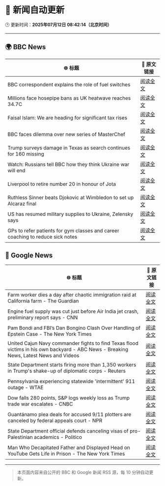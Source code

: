 # 🧠 新闻自动更新

🕒 更新时间：**2025年07月12日 08:42:14（北京时间）**

---

## 🌍 BBC News

| 🌐 标题 | 🔗 原文链接 |
|--------|-------------|
| BBC correspondent explains the role of fuel switches | [阅读全文](https://www.bbc.com/news/videos/cx2vrdd5xkeo) |
| Millions face hosepipe bans as UK heatwave reaches 34.7C | [阅读全文](https://www.bbc.com/news/articles/crmv8x74ky9o) |
| Faisal Islam: We are heading for significant tax rises | [阅读全文](https://www.bbc.com/news/articles/c9dgn647nplo) |
| BBC faces dilemma over new series of MasterChef | [阅读全文](https://www.bbc.com/news/articles/cm2mx9x5yrno) |
| Trump surveys damage in Texas as search continues for 160 missing | [阅读全文](https://www.bbc.com/news/articles/cr5vlp0pmdzo) |
| Watch: Russians tell BBC how they think Ukraine war will end | [阅读全文](https://www.bbc.com/news/videos/c1wp55wqq0lo) |
| Liverpool to retire number 20 in honour of Jota | [阅读全文](https://www.bbc.com/sport/football/articles/cpqnwpxle79o) |
| Ruthless Sinner beats Djokovic at Wimbledon to set up Alcaraz final | [阅读全文](https://www.bbc.com/sport/tennis/articles/ckg52kr13ggo) |
| US has resumed military supplies to Ukraine, Zelensky says | [阅读全文](https://www.bbc.com/news/articles/crl04200dp4o) |
| GPs to refer patients for gym classes and career coaching to reduce sick notes | [阅读全文](https://www.bbc.com/news/articles/cwyx880d1w8o) |

## 📰 Google News

| 🌐 标题 | 🔗 原文链接 |
|--------|-------------|
| Farm worker dies a day after chaotic immigration raid at California farm - The Guardian | [阅读全文](https://news.google.com/rss/articles/CBMihwFBVV95cUxQZmVYRXNsR1huQzBudFQ4YWZoMThWOHRpbGhpTXlHaTNIZUFscXNDWWU0SXQ4MWdNSXJLR19PNlA4cTAzSGhiUVVXQ2NUazRSdmRtdExJLTZHMENDVUd2TUdlNUdxNERfT19EajFOQ0xHaHBNVHBfWE1abUdoZVl5T2pDRVBqR1k?oc=5) |
| Engine fuel supply was cut just before Air India jet crash, preliminary report says - CNN | [阅读全文](https://news.google.com/rss/articles/CBMiekFVX3lxTE5ROFpCdnhCQzlNNW1OVTk1UkpfMjAwSGMzZ0NXTHRsT3RidWRVbExiS092enBORkRwNVNMR1Rjb18yRVEtM2NjMWpERGJPVVdlU05PcGJfMU9TWWtGcnBFOW9xUlFzUEFzMVZPdm9uMUROSS1iaVY5SjN30gF_QVVfeXFMUGlYd2tGbTBGek9SYkpqS090MmdBQnZ2cEI4UUIyd3FIVGVjWnA0bkx2WjZKNi1iTHZaVFNsQzJMbHlhXzVmQV80TkhfZ0NMX042WmtROGZwdzNJLWl5VTRfV3gtcloyc3NSOGVYdmFKaWpHY1dMYzZRR0dVaURGQQ?oc=5) |
| Pam Bondi and FBI’s Dan Bongino Clash Over Handling of Epstein Case - The New York Times | [阅读全文](https://news.google.com/rss/articles/CBMimwFBVV95cUxQUEVvZTU1aTdaY1d2bHlwcUx4V1ZPcGpMMjE5YTNMZ294alN6eHA1aDN3aFgzUENhbjRRbU5BUjJvMDlGc3pxem1NYlpSZkQ3dXdVY3dNc1V4alNRMEhOU3k3N2RYU2lrakJkbDJ4NUNVekdmLV96Vk1ZSTlqX1UzVE5BLVRtZF9MZ1FEX1dvZnF2d3FyMW56M05tUQ?oc=5) |
| United Cajun Navy commander fights to find Texas flood victims in his own backyard - ABC News - Breaking News, Latest News and Videos | [阅读全文](https://news.google.com/rss/articles/CBMinwFBVV95cUxNN2NuSDRVRERtT19xNGc0cVhlWVpGZ0NianFkLTM3dGxHak9LdjdXTU9nb0hVb2ZaWWlxQ3Q4N2xocXJPNGxlcWNxMGlsLWpVbXhPUFdPMnJzOWZOQXQyREo4ZXNyc0pCOVRIVUNYT0xpOXRKYWZ3X0xFck9UQmIySDZldjQ1TUlTalpGSDFuN1RsTGpUQW1UcTBGdWtlYVHSAaQBQVVfeXFMUEIyMms1RHZ0YzVCNmg1RjZiU05Qd3BZaXJpN3NpOUtDYjNyb09sN05SS0NQNGN4Nm51SXBwMWc5NlJFdG0xam16VkFiZU85ZjBET3ZQYnhZdC01cUdpSnlKLUx3S000aXBNbkJ5Q19mY2RXZzJDRUk2bER2WmhBWkM0TXNZZHlKU3pKQVBVeVU4ZTEyajhkbW9GdG5iZmNXb1lsUXM?oc=5) |
| State Department starts firing more than 1,350 workers in Trump's shake-up of diplomatic corps - Reuters | [阅读全文](https://news.google.com/rss/articles/CBMixAFBVV95cUxPTjFMQlJ5NTAxekNsS0RFdzc1dWtucFUzOEtHaVI1QlVqRlFjRVNBV1FFQzFZVVlfaUxxZHFLV2hldEQwWDVGUFNUNHR6S1JCbXBfRnRqZGdMQ1dyUk5qbWlsMkM4UkpFajF4M3BGbHpMNW9oSUxMeXZrclZsU1RiVm9kN2ZfYVBmSEluamtnelJ0RkxXTDJzWDhiWnBSTm9zYy1JQ3Q4MDFtQjZsOTBlR1duZGdpZGJZRUJpT1ZGc1RpY2RP?oc=5) |
| Pennsylvania experiencing statewide 'intermittent' 911 outage - WTAE | [阅读全文](https://news.google.com/rss/articles/CBMieEFVX3lxTE1CR2dmdjl6VFVYbFVaa3BTMWptNXRiZThxLVpvWkdvWXJucWY3Zzg5WHNweHJxR1ZtZXBEMzNIUGw0MWdDVkxqRzVVYjBPaVg3VVZoWGY0UkxuRmtIc29mcUJnc2hSWFlTNE5oLVJDazk5QVVEYkpwZw?oc=5) |
| Dow falls 280 points, S&P logs weekly loss as Trump trade war escalates - CNBC | [阅读全文](https://news.google.com/rss/articles/CBMid0FVX3lxTE4xOTA5alhNNDVXTXlqVFVWYUhCN1ZvTjdlTUhfY2dXTDRvdkIwUjM2QThfZnhkajhPVExseDhvWER2RFhFUTVsNW9CaGxJSWk2dTQyeGVJMlpDRVpRRDkyekhtZDJra3V5SHd0VDNhU2R6RnEwY1F3?oc=5) |
| Guantánamo plea deals for accused 9/11 plotters are canceled by federal appeals court - NPR | [阅读全文](https://news.google.com/rss/articles/CBMiiwFBVV95cUxPRGtYeXdVS0JISzZZUFZYTFU2UUFPWWNTazJIbHRFNmRrY3ZmbXlWOXpXUjJqTFM2SzlvZzZ5OUlaWUZXblVfMThKeDd4cG9uVVloSkU4cXM4UWVIM1pVTDlkOEFLVFpta1F6RVM2UmhYMGpLb0h5UnYtTkFMbTBEMXZlVUFucGlZbTNr?oc=5) |
| State Department official defends canceling visas of pro-Palestinian academics - Politico | [阅读全文](https://news.google.com/rss/articles/CBMimAFBVV95cUxOc182ZWxnTE1RMjVfaFh0N2I5by1aaU04UXVyTi05a0FJWnNRRFRZVDUzT0M4bExhRXQ3TEpiZ1ZLdlRERmxrWl81OS14dk84NmVwQWZnQU5xYm14TmhKNC1XakVxeG9zbTVNcHUxSi0zRjN6Yjc4R2phMFpVTGROYnNib1pZbEluVkFFWmxVZlFPbTZ0aXItNw?oc=5) |
| Man Who Decapitated Father and Displayed Head on YouTube Gets Life in Prison - The New York Times | [阅读全文](https://news.google.com/rss/articles/CBMijAFBVV95cUxOMy03eTh3OHNTcm9KU3lISk50QkFRN21FSGxuZ29qNFU5SlEwNXB2bjdIOHlsNEZWc0VWQ0tnOC1IYllHMXBhdUJ2eDZJMDR6ZW1CNzFIMDJGREFyQnNPMC1KM2tfQkV5S2w0QWRjcEtVbk9qVHN3ODdwZlByRUZzZEFIckFvdzRUOGQwRA?oc=5) |

---
> 本页面内容来自公开的 BBC 和 Google 新闻 RSS 源，每 10 分钟自动更新。